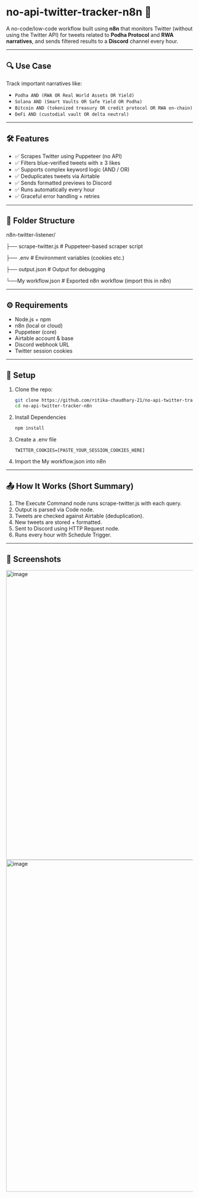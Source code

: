 # no-api-twitter-tracker-n8n 🚀

A no-code/low-code workflow built using **n8n** that monitors Twitter (without using the Twitter API) for tweets related to **Podha Protocol** and **RWA narratives**, and sends filtered results to a **Discord** channel every hour.

---

## 🔍 Use Case

Track important narratives like:
- `Podha AND (RWA OR Real World Assets OR Yield)`
- `Solana AND (Smart Vaults OR Safe Yield OR Podha)`
- `Bitcoin AND (tokenized treasury OR credit protocol OR RWA on-chain)`
- `DeFi AND (custodial vault OR delta neutral)`

---

## 🛠️ Features

- ✅ Scrapes Twitter using Puppeteer (no API)
- ✅ Filters blue-verified tweets with ≥ 3 likes
- ✅ Supports complex keyword logic (AND / OR)
- ✅ Deduplicates tweets via Airtable
- ✅ Sends formatted previews to Discord
- ✅ Runs automatically every hour
- ✅ Graceful error handling + retries

---

## 📂 Folder Structure

n8n-twitter-listener/

├── scrape-twitter.js # Puppeteer-based scraper script

├── .env # Environment variables (cookies etc.)

├── output.json # Output for debugging

└──My workflow.json # Exported n8n workflow (import this in n8n)


---

## ⚙️ Requirements

- Node.js + npm
- n8n (local or cloud)
- Puppeteer (core)
- Airtable account & base
- Discord webhook URL
- Twitter session cookies

---

## 🔧 Setup

1. Clone the repo:
   ```bash
   git clone https://github.com/ritika-chaudhary-21/no-api-twitter-tracker-n8n.git
   cd no-api-twitter-tracker-n8n
2. Install Dependencies
   ```bash
   npm install
3. Create a .env file
   ```env
   TWITTER_COOKIES=[PASTE_YOUR_SESSION_COOKIES_HERE]
4. Import the My workflow.json into n8n

---

## 📤 How It Works (Short Summary)
1. The Execute Command node runs scrape-twitter.js with each query.
2. Output is parsed via Code node.
3. Tweets are checked against Airtable (deduplication).
4. New tweets are stored + formatted.
5. Sent to Discord using HTTP Request node.
6. Runs every hour with Schedule Trigger.

---

## 📸 Screenshots

<img width="1841" height="781" alt="image" src="https://github.com/user-attachments/assets/3da050aa-2323-4d41-9aa6-a66b445200f7" />
<img width="1912" height="895" alt="image" src="https://github.com/user-attachments/assets/b69d8db9-9d44-4013-b80b-20042a9091e8" />

